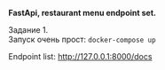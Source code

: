 **FastApi, restaurant menu endpoint set.**

Задание 1.  
Запуск очень прост: `docker-compose up` 

Endpoint list: http://127.0.0.1:8000/docs

